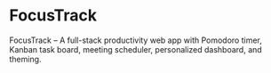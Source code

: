 # FocusTrack
FocusTrack – A full-stack productivity web app with Pomodoro timer, Kanban task board, meeting scheduler, personalized dashboard, and theming.
